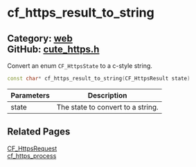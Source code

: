[//]: # (This file is automatically generated by Cute Framework's docs parser.)
[//]: # (Do not edit this file by hand!)
[//]: # (See: https://github.com/RandyGaul/cute_framework/blob/master/samples/docs_parser.cpp)
[](../header.md ':include')

# cf_https_result_to_string

Category: [web](/api_reference?id=web)  
GitHub: [cute_https.h](https://github.com/RandyGaul/cute_framework/blob/master/include/cute_https.h)  
---

Convert an enum `CF_HttpsState` to a c-style string.

```cpp
const char* cf_https_result_to_string(CF_HttpsResult state)
```

Parameters | Description
--- | ---
state | The state to convert to a string.

## Related Pages

[CF_HttpsRequest](/web/cf_httpsrequest.md)  
[cf_https_process](/web/cf_https_process.md)  
